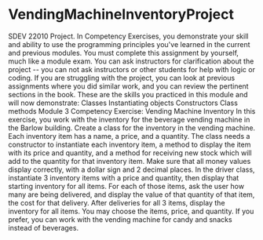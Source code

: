 # VendingMachineInventoryProject
SDEV 22010 Project. In Competency Exercises, you demonstrate your skill and ability to use the programming principles you've learned in the current and previous modules. You must complete this assignment by yourself, much like a module exam. You can ask instructors for clarification about the project -- you can not ask instructors or other students for help with logic or coding. If you are struggling with the project, you can look at previous assignments where you did similar work, and you can review the pertinent sections in the book.  These are the skills you practiced in this module and will now demonstrate:      Classes     Instantiating objects     Constructors     Class methods  Module 3 Competency Exercise: Vending Machine Inventory  In this exercise, you work with the inventory for the beverage vending machine in the Barlow building. Create a class for the inventory in the vending machine. Each inventory item has a name, a price, and a quantity. The class needs a constructor to instantiate each inventory item, a method to display the item with its price and quantity, and a method for receiving new stock which will add to the quantity for that inventory item. Make sure that all money values display correctly, with a dollar sign and 2 decimal places.  In the driver class, instantiate 3 inventory items with a price and quantity, then display that starting inventory for all items. For each of those items, ask the user how many are being delivered, and display the value of that quantity of that item, the cost for that delivery. After deliveries for all 3 items, display the inventory for all items. You may choose the items, price, and quantity. If you prefer, you can work with the vending machine for candy and snacks instead of beverages.
